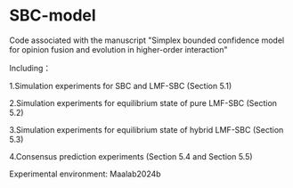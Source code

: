 # SBC-model
Code associated with the manuscript "Simplex bounded confidence model for opinion fusion and evolution in higher-order interaction" 

Including：

1.Simulation experiments for SBC and LMF-SBC (Section 5.1)

2.Simulation experiments for equilibrium state of pure LMF-SBC (Section 5.2)

3.Simulation experiments for equilibrium state of hybrid LMF-SBC (Section 5.3)

4.Consensus prediction experiments  (Section 5.4 and Section 5.5)

Experimental environment: Maalab2024b
